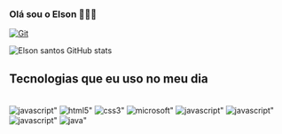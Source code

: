 ### Olá sou o Elson 👨🏿‍💻

[![Git](https://img.shields.io/badge/GitHub-100000?style=for-the-badge&logo=github&logoColor=radical)](https://github.com/Elson-Santos)



![Elson santos GitHub stats](https://github-readme-stats.vercel.app/api?username=elson-santos&show_icons=true&theme=radical)

## Tecnologias que eu uso no meu dia

<div style="display: inline_block"><br/>
<img align="center" alt=javascript" src="https://github-readme-stats.vercel.app/api/top-langs/?username=elson-santos&theme=blue-green" />
<img align="center" alt=html5" src="https://img.shields.io/badge/HTML5-E34F26?style=for-the-badge&logo=html5&logoColor=white" />
<img align="center" alt=css3" src="https://img.shields.io/badge/CSS3-1572B6?style=for-the-badge&logo=css3&logoColor=white" />
<img align="center" alt=microsoft" src="https://img.shields.io/badge/Microsoft-666666?style=for-the-badge&logo=microsoft&logoColor=white" />
<img align="center" alt=javascript" src="https://img.shields.io/badge/JavaScript-F7DF1E?style=for-the-badge&logo=javascript&logoColor=black" />
<img align="center" alt=javascript" src="https://img.shields.io/badge/Debian-A81D33?style=for-the-badge&logo=debian&logoColor=white" />
<img align="center" alt=javascript" src="https://img.shields.io/badge/Oracle-F80000?style=for-the-badge&logo=oracle&logoColor=black" />
<img align="center" alt=java" src="	https://img.shields.io/badge/Java-ED8B00?style=for-the-badge&logo=openjdk&logoColor=white" />



</div>

